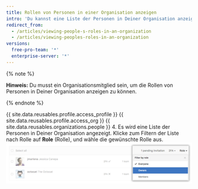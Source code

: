 ```yaml
---
title: Rollen von Personen in einer Organisation anzeigen
intro: 'Du kannst eine Liste der Personen in Deiner Organisation anzeigen und nach deren Rollen filtern. Weitere Informationen zu den Organisationsrollen findest Du unter „[Berechtigungsebenen für eine Organisation](/articles/permission-levels-for-an-organization).“'
redirect_from:
  - /articles/viewing-people-s-roles-in-an-organization
  - /articles/viewing-peoples-roles-in-an-organization
versions:
  free-pro-team: '*'
  enterprise-server: '*'
---
```


{% note %}

**Hinweis:** Du musst ein Organisationsmitglied sein, um die Rollen von Personen in Deiner Organisation anzeigen zu können.

{% endnote %}

{{ site.data.reusables.profile.access_profile }}
{{ site.data.reusables.profile.access_org }}
{{ site.data.reusables.organizations.people }}
4. Es wird eine Liste der Personen in Deiner Organisation angezeigt. Klicke zum Filtern der Liste nach Rolle auf **Role** (Rolle), und wähle die gewünschte Rolle aus. ![Auswahl der Rolle per Klick](/assets/images/help/organizations/view-list-of-people-in-org-by-role.png)
